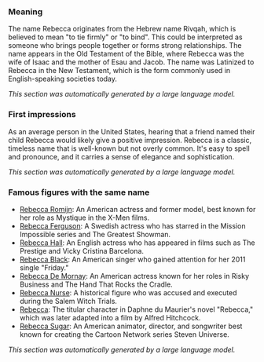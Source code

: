 ### Meaning
The name Rebecca originates from the Hebrew name Rivqah, which is believed to mean "to tie firmly" or "to bind". This could be interpreted as someone who brings people together or forms strong relationships. The name appears in the Old Testament of the Bible, where Rebecca was the wife of Isaac and the mother of Esau and Jacob. The name was Latinized to Rebecca in the New Testament, which is the form commonly used in English-speaking societies today.

_This section was automatically generated by a large language model._

### First impressions
As an average person in the United States, hearing that a friend named their child Rebecca would likely give a positive impression. Rebecca is a classic, timeless name that is well-known but not overly common. It's easy to spell and pronounce, and it carries a sense of elegance and sophistication.

_This section was automatically generated by a large language model._

### Famous figures with the same name
- [Rebecca Romijn](https://en.wikipedia.org/wiki/Rebecca_Romijn): An American actress and former model, best known for her role as Mystique in the X-Men films.
- [Rebecca Ferguson](https://en.wikipedia.org/wiki/Rebecca_Ferguson): A Swedish actress who has starred in the Mission Impossible series and The Greatest Showman.
- [Rebecca Hall](https://en.wikipedia.org/wiki/Rebecca_Hall): An English actress who has appeared in films such as The Prestige and Vicky Cristina Barcelona.
- [Rebecca Black](https://en.wikipedia.org/wiki/Rebecca_Black): An American singer who gained attention for her 2011 single "Friday."
- [Rebecca De Mornay](https://en.wikipedia.org/wiki/Rebecca_De_Mornay): An American actress known for her roles in Risky Business and The Hand That Rocks the Cradle.
- [Rebecca Nurse](https://en.wikipedia.org/wiki/Rebecca_Nurse): A historical figure who was accused and executed during the Salem Witch Trials.
- [Rebecca](https://en.wikipedia.org/wiki/Rebecca): The titular character in Daphne du Maurier's novel "Rebecca," which was later adapted into a film by Alfred Hitchcock.
- [Rebecca Sugar](https://en.wikipedia.org/wiki/Rebecca_Sugar): An American animator, director, and songwriter best known for creating the Cartoon Network series Steven Universe.

_This section was automatically generated by a large language model._